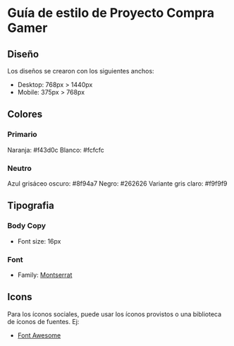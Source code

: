 # Guía de estilo de Proyecto Compra Gamer

## Diseño

Los diseños se crearon con los siguientes anchos:
- Desktop: 768px > 1440px
- Mobile: 375px > 768px

## Colores
### Primario

Naranja: #f43d0c
Blanco: #fcfcfc

### Neutro

Azul grisáceo oscuro: #8f94a7
Negro: #262626
Variante gris claro: #f9f9f9

## Tipografia

### Body Copy

- Font size: 16px

### Font

- Family: [Montserrat](https://fonts.google.com/specimen/Montserrat)

## Icons

Para los íconos sociales, puede usar los íconos provistos o una biblioteca de íconos de fuentes. Ej:

- [Font Awesome](https://fontawesome.com)